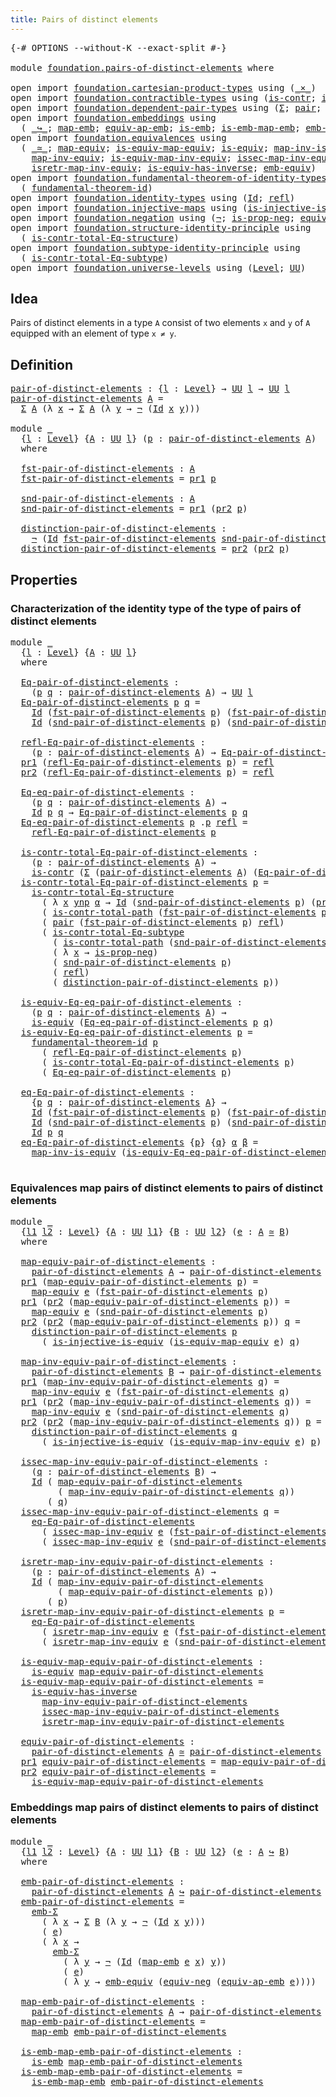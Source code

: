```yaml
---
title: Pairs of distinct elements
---
```


<pre class="Agda"><a id="52" class="Symbol">{-#</a> <a id="56" class="Keyword">OPTIONS</a> <a id="64" class="Pragma">--without-K</a> <a id="76" class="Pragma">--exact-split</a> <a id="90" class="Symbol">#-}</a>

<a id="95" class="Keyword">module</a> <a id="102" href="foundation.pairs-of-distinct-elements.html" class="Module">foundation.pairs-of-distinct-elements</a> <a id="140" class="Keyword">where</a>

<a id="147" class="Keyword">open</a> <a id="152" class="Keyword">import</a> <a id="159" href="foundation.cartesian-product-types.html" class="Module">foundation.cartesian-product-types</a> <a id="194" class="Keyword">using</a> <a id="200" class="Symbol">(</a><a id="201" href="foundation-core.cartesian-product-types.html#577" class="Function Operator">_×_</a><a id="204" class="Symbol">)</a>
<a id="206" class="Keyword">open</a> <a id="211" class="Keyword">import</a> <a id="218" href="foundation.contractible-types.html" class="Module">foundation.contractible-types</a> <a id="248" class="Keyword">using</a> <a id="254" class="Symbol">(</a><a id="255" href="foundation-core.contractible-types.html#992" class="Function">is-contr</a><a id="263" class="Symbol">;</a> <a id="265" href="foundation-core.contractible-types.html#2037" class="Function">is-contr-total-path</a><a id="284" class="Symbol">)</a>
<a id="286" class="Keyword">open</a> <a id="291" class="Keyword">import</a> <a id="298" href="foundation.dependent-pair-types.html" class="Module">foundation.dependent-pair-types</a> <a id="330" class="Keyword">using</a> <a id="336" class="Symbol">(</a><a id="337" href="foundation-core.dependent-pair-types.html#502" class="Record">Σ</a><a id="338" class="Symbol">;</a> <a id="340" href="foundation-core.dependent-pair-types.html#575" class="InductiveConstructor">pair</a><a id="344" class="Symbol">;</a> <a id="346" href="foundation-core.dependent-pair-types.html#592" class="Field">pr1</a><a id="349" class="Symbol">;</a> <a id="351" href="foundation-core.dependent-pair-types.html#604" class="Field">pr2</a><a id="354" class="Symbol">)</a>
<a id="356" class="Keyword">open</a> <a id="361" class="Keyword">import</a> <a id="368" href="foundation.embeddings.html" class="Module">foundation.embeddings</a> <a id="390" class="Keyword">using</a>
  <a id="398" class="Symbol">(</a> <a id="400" href="foundation-core.embeddings.html#1062" class="Function Operator">_↪_</a><a id="403" class="Symbol">;</a> <a id="405" href="foundation-core.embeddings.html#1205" class="Function">map-emb</a><a id="412" class="Symbol">;</a> <a id="414" href="foundation-core.embeddings.html#1332" class="Function">equiv-ap-emb</a><a id="426" class="Symbol">;</a> <a id="428" href="foundation-core.embeddings.html#980" class="Function">is-emb</a><a id="434" class="Symbol">;</a> <a id="436" href="foundation-core.embeddings.html#1252" class="Function">is-emb-map-emb</a><a id="450" class="Symbol">;</a> <a id="452" href="foundation.embeddings.html#5248" class="Function">emb-Σ</a><a id="457" class="Symbol">)</a>
<a id="459" class="Keyword">open</a> <a id="464" class="Keyword">import</a> <a id="471" href="foundation.equivalences.html" class="Module">foundation.equivalences</a> <a id="495" class="Keyword">using</a>
  <a id="503" class="Symbol">(</a> <a id="505" href="foundation-core.equivalences.html#1607" class="Function Operator">_≃_</a><a id="508" class="Symbol">;</a> <a id="510" href="foundation-core.equivalences.html#1807" class="Function">map-equiv</a><a id="519" class="Symbol">;</a> <a id="521" href="foundation-core.equivalences.html#1862" class="Function">is-equiv-map-equiv</a><a id="539" class="Symbol">;</a> <a id="541" href="foundation-core.equivalences.html#1542" class="Function">is-equiv</a><a id="549" class="Symbol">;</a> <a id="551" href="foundation-core.equivalences.html#4173" class="Function">map-inv-is-equiv</a><a id="567" class="Symbol">;</a>
    <a id="573" href="foundation-core.equivalences.html#5022" class="Function">map-inv-equiv</a><a id="586" class="Symbol">;</a> <a id="588" href="foundation-core.equivalences.html#5580" class="Function">is-equiv-map-inv-equiv</a><a id="610" class="Symbol">;</a> <a id="612" href="foundation-core.equivalences.html#5105" class="Function">issec-map-inv-equiv</a><a id="631" class="Symbol">;</a>
    <a id="637" href="foundation-core.equivalences.html#5237" class="Function">isretr-map-inv-equiv</a><a id="657" class="Symbol">;</a> <a id="659" href="foundation-core.equivalences.html#2999" class="Function">is-equiv-has-inverse</a><a id="679" class="Symbol">;</a> <a id="681" href="foundation.equivalences.html#3232" class="Function">emb-equiv</a><a id="690" class="Symbol">)</a>
<a id="692" class="Keyword">open</a> <a id="697" class="Keyword">import</a> <a id="704" href="foundation.fundamental-theorem-of-identity-types.html" class="Module">foundation.fundamental-theorem-of-identity-types</a> <a id="753" class="Keyword">using</a>
  <a id="761" class="Symbol">(</a> <a id="763" href="foundation-core.fundamental-theorem-of-identity-types.html#1888" class="Function">fundamental-theorem-id</a><a id="785" class="Symbol">)</a>
<a id="787" class="Keyword">open</a> <a id="792" class="Keyword">import</a> <a id="799" href="foundation.identity-types.html" class="Module">foundation.identity-types</a> <a id="825" class="Keyword">using</a> <a id="831" class="Symbol">(</a><a id="832" href="foundation-core.identity-types.html#641" class="Datatype">Id</a><a id="834" class="Symbol">;</a> <a id="836" href="foundation-core.identity-types.html#694" class="InductiveConstructor">refl</a><a id="840" class="Symbol">)</a>
<a id="842" class="Keyword">open</a> <a id="847" class="Keyword">import</a> <a id="854" href="foundation.injective-maps.html" class="Module">foundation.injective-maps</a> <a id="880" class="Keyword">using</a> <a id="886" class="Symbol">(</a><a id="887" href="foundation.injective-maps.html#2755" class="Function">is-injective-is-equiv</a><a id="908" class="Symbol">)</a>
<a id="910" class="Keyword">open</a> <a id="915" class="Keyword">import</a> <a id="922" href="foundation.negation.html" class="Module">foundation.negation</a> <a id="942" class="Keyword">using</a> <a id="948" class="Symbol">(</a><a id="949" href="foundation-core.negation.html#452" class="Function">¬</a><a id="950" class="Symbol">;</a> <a id="952" href="foundation.negation.html#942" class="Function">is-prop-neg</a><a id="963" class="Symbol">;</a> <a id="965" href="foundation.negation.html#1465" class="Function">equiv-neg</a><a id="974" class="Symbol">)</a>
<a id="976" class="Keyword">open</a> <a id="981" class="Keyword">import</a> <a id="988" href="foundation.structure-identity-principle.html" class="Module">foundation.structure-identity-principle</a> <a id="1028" class="Keyword">using</a>
  <a id="1036" class="Symbol">(</a> <a id="1038" href="foundation.structure-identity-principle.html#1341" class="Function">is-contr-total-Eq-structure</a><a id="1065" class="Symbol">)</a>
<a id="1067" class="Keyword">open</a> <a id="1072" class="Keyword">import</a> <a id="1079" href="foundation.subtype-identity-principle.html" class="Module">foundation.subtype-identity-principle</a> <a id="1117" class="Keyword">using</a>
  <a id="1125" class="Symbol">(</a> <a id="1127" href="foundation-core.subtype-identity-principle.html#1572" class="Function">is-contr-total-Eq-subtype</a><a id="1152" class="Symbol">)</a>
<a id="1154" class="Keyword">open</a> <a id="1159" class="Keyword">import</a> <a id="1166" href="foundation.universe-levels.html" class="Module">foundation.universe-levels</a> <a id="1193" class="Keyword">using</a> <a id="1199" class="Symbol">(</a><a id="1200" href="Agda.Primitive.html#597" class="Postulate">Level</a><a id="1205" class="Symbol">;</a> <a id="1207" href="foundation-core.universe-levels.html#222" class="Primitive">UU</a><a id="1209" class="Symbol">)</a>
</pre>
## Idea

Pairs of distinct elements in a type `A` consist of two elements `x` and `y` of `A` equipped with an element of type `x ≠ y`.

## Definition

<pre class="Agda"><a id="pair-of-distinct-elements"></a><a id="1375" href="foundation.pairs-of-distinct-elements.html#1375" class="Function">pair-of-distinct-elements</a> <a id="1401" class="Symbol">:</a> <a id="1403" class="Symbol">{</a><a id="1404" href="foundation.pairs-of-distinct-elements.html#1404" class="Bound">l</a> <a id="1406" class="Symbol">:</a> <a id="1408" href="Agda.Primitive.html#597" class="Postulate">Level</a><a id="1413" class="Symbol">}</a> <a id="1415" class="Symbol">→</a> <a id="1417" href="foundation-core.universe-levels.html#222" class="Primitive">UU</a> <a id="1420" href="foundation.pairs-of-distinct-elements.html#1404" class="Bound">l</a> <a id="1422" class="Symbol">→</a> <a id="1424" href="foundation-core.universe-levels.html#222" class="Primitive">UU</a> <a id="1427" href="foundation.pairs-of-distinct-elements.html#1404" class="Bound">l</a>
<a id="1429" href="foundation.pairs-of-distinct-elements.html#1375" class="Function">pair-of-distinct-elements</a> <a id="1455" href="foundation.pairs-of-distinct-elements.html#1455" class="Bound">A</a> <a id="1457" class="Symbol">=</a>
  <a id="1461" href="foundation-core.dependent-pair-types.html#502" class="Record">Σ</a> <a id="1463" href="foundation.pairs-of-distinct-elements.html#1455" class="Bound">A</a> <a id="1465" class="Symbol">(λ</a> <a id="1468" href="foundation.pairs-of-distinct-elements.html#1468" class="Bound">x</a> <a id="1470" class="Symbol">→</a> <a id="1472" href="foundation-core.dependent-pair-types.html#502" class="Record">Σ</a> <a id="1474" href="foundation.pairs-of-distinct-elements.html#1455" class="Bound">A</a> <a id="1476" class="Symbol">(λ</a> <a id="1479" href="foundation.pairs-of-distinct-elements.html#1479" class="Bound">y</a> <a id="1481" class="Symbol">→</a> <a id="1483" href="foundation-core.negation.html#452" class="Function">¬</a> <a id="1485" class="Symbol">(</a><a id="1486" href="foundation-core.identity-types.html#641" class="Datatype">Id</a> <a id="1489" href="foundation.pairs-of-distinct-elements.html#1468" class="Bound">x</a> <a id="1491" href="foundation.pairs-of-distinct-elements.html#1479" class="Bound">y</a><a id="1492" class="Symbol">)))</a>

<a id="1497" class="Keyword">module</a> <a id="1504" href="foundation.pairs-of-distinct-elements.html#1504" class="Module">_</a>
  <a id="1508" class="Symbol">{</a><a id="1509" href="foundation.pairs-of-distinct-elements.html#1509" class="Bound">l</a> <a id="1511" class="Symbol">:</a> <a id="1513" href="Agda.Primitive.html#597" class="Postulate">Level</a><a id="1518" class="Symbol">}</a> <a id="1520" class="Symbol">{</a><a id="1521" href="foundation.pairs-of-distinct-elements.html#1521" class="Bound">A</a> <a id="1523" class="Symbol">:</a> <a id="1525" href="foundation-core.universe-levels.html#222" class="Primitive">UU</a> <a id="1528" href="foundation.pairs-of-distinct-elements.html#1509" class="Bound">l</a><a id="1529" class="Symbol">}</a> <a id="1531" class="Symbol">(</a><a id="1532" href="foundation.pairs-of-distinct-elements.html#1532" class="Bound">p</a> <a id="1534" class="Symbol">:</a> <a id="1536" href="foundation.pairs-of-distinct-elements.html#1375" class="Function">pair-of-distinct-elements</a> <a id="1562" href="foundation.pairs-of-distinct-elements.html#1521" class="Bound">A</a><a id="1563" class="Symbol">)</a>
  <a id="1567" class="Keyword">where</a>
  
  <a id="1578" href="foundation.pairs-of-distinct-elements.html#1578" class="Function">fst-pair-of-distinct-elements</a> <a id="1608" class="Symbol">:</a> <a id="1610" href="foundation.pairs-of-distinct-elements.html#1521" class="Bound">A</a>
  <a id="1614" href="foundation.pairs-of-distinct-elements.html#1578" class="Function">fst-pair-of-distinct-elements</a> <a id="1644" class="Symbol">=</a> <a id="1646" href="foundation-core.dependent-pair-types.html#592" class="Field">pr1</a> <a id="1650" href="foundation.pairs-of-distinct-elements.html#1532" class="Bound">p</a>

  <a id="1655" href="foundation.pairs-of-distinct-elements.html#1655" class="Function">snd-pair-of-distinct-elements</a> <a id="1685" class="Symbol">:</a> <a id="1687" href="foundation.pairs-of-distinct-elements.html#1521" class="Bound">A</a>
  <a id="1691" href="foundation.pairs-of-distinct-elements.html#1655" class="Function">snd-pair-of-distinct-elements</a> <a id="1721" class="Symbol">=</a> <a id="1723" href="foundation-core.dependent-pair-types.html#592" class="Field">pr1</a> <a id="1727" class="Symbol">(</a><a id="1728" href="foundation-core.dependent-pair-types.html#604" class="Field">pr2</a> <a id="1732" href="foundation.pairs-of-distinct-elements.html#1532" class="Bound">p</a><a id="1733" class="Symbol">)</a>

  <a id="1738" href="foundation.pairs-of-distinct-elements.html#1738" class="Function">distinction-pair-of-distinct-elements</a> <a id="1776" class="Symbol">:</a>
    <a id="1782" href="foundation-core.negation.html#452" class="Function">¬</a> <a id="1784" class="Symbol">(</a><a id="1785" href="foundation-core.identity-types.html#641" class="Datatype">Id</a> <a id="1788" href="foundation.pairs-of-distinct-elements.html#1578" class="Function">fst-pair-of-distinct-elements</a> <a id="1818" href="foundation.pairs-of-distinct-elements.html#1655" class="Function">snd-pair-of-distinct-elements</a><a id="1847" class="Symbol">)</a>
  <a id="1851" href="foundation.pairs-of-distinct-elements.html#1738" class="Function">distinction-pair-of-distinct-elements</a> <a id="1889" class="Symbol">=</a> <a id="1891" href="foundation-core.dependent-pair-types.html#604" class="Field">pr2</a> <a id="1895" class="Symbol">(</a><a id="1896" href="foundation-core.dependent-pair-types.html#604" class="Field">pr2</a> <a id="1900" href="foundation.pairs-of-distinct-elements.html#1532" class="Bound">p</a><a id="1901" class="Symbol">)</a>
</pre>
## Properties

### Characterization of the identity type of the type of pairs of distinct elements

<pre class="Agda"><a id="2016" class="Keyword">module</a> <a id="2023" href="foundation.pairs-of-distinct-elements.html#2023" class="Module">_</a>
  <a id="2027" class="Symbol">{</a><a id="2028" href="foundation.pairs-of-distinct-elements.html#2028" class="Bound">l</a> <a id="2030" class="Symbol">:</a> <a id="2032" href="Agda.Primitive.html#597" class="Postulate">Level</a><a id="2037" class="Symbol">}</a> <a id="2039" class="Symbol">{</a><a id="2040" href="foundation.pairs-of-distinct-elements.html#2040" class="Bound">A</a> <a id="2042" class="Symbol">:</a> <a id="2044" href="foundation-core.universe-levels.html#222" class="Primitive">UU</a> <a id="2047" href="foundation.pairs-of-distinct-elements.html#2028" class="Bound">l</a><a id="2048" class="Symbol">}</a>
  <a id="2052" class="Keyword">where</a>
  
  <a id="2063" href="foundation.pairs-of-distinct-elements.html#2063" class="Function">Eq-pair-of-distinct-elements</a> <a id="2092" class="Symbol">:</a>
    <a id="2098" class="Symbol">(</a><a id="2099" href="foundation.pairs-of-distinct-elements.html#2099" class="Bound">p</a> <a id="2101" href="foundation.pairs-of-distinct-elements.html#2101" class="Bound">q</a> <a id="2103" class="Symbol">:</a> <a id="2105" href="foundation.pairs-of-distinct-elements.html#1375" class="Function">pair-of-distinct-elements</a> <a id="2131" href="foundation.pairs-of-distinct-elements.html#2040" class="Bound">A</a><a id="2132" class="Symbol">)</a> <a id="2134" class="Symbol">→</a> <a id="2136" href="foundation-core.universe-levels.html#222" class="Primitive">UU</a> <a id="2139" href="foundation.pairs-of-distinct-elements.html#2028" class="Bound">l</a>
  <a id="2143" href="foundation.pairs-of-distinct-elements.html#2063" class="Function">Eq-pair-of-distinct-elements</a> <a id="2172" href="foundation.pairs-of-distinct-elements.html#2172" class="Bound">p</a> <a id="2174" href="foundation.pairs-of-distinct-elements.html#2174" class="Bound">q</a> <a id="2176" class="Symbol">=</a>
    <a id="2182" href="foundation-core.identity-types.html#641" class="Datatype">Id</a> <a id="2185" class="Symbol">(</a><a id="2186" href="foundation.pairs-of-distinct-elements.html#1578" class="Function">fst-pair-of-distinct-elements</a> <a id="2216" href="foundation.pairs-of-distinct-elements.html#2172" class="Bound">p</a><a id="2217" class="Symbol">)</a> <a id="2219" class="Symbol">(</a><a id="2220" href="foundation.pairs-of-distinct-elements.html#1578" class="Function">fst-pair-of-distinct-elements</a> <a id="2250" href="foundation.pairs-of-distinct-elements.html#2174" class="Bound">q</a><a id="2251" class="Symbol">)</a> <a id="2253" href="foundation-core.cartesian-product-types.html#577" class="Function Operator">×</a>
    <a id="2259" href="foundation-core.identity-types.html#641" class="Datatype">Id</a> <a id="2262" class="Symbol">(</a><a id="2263" href="foundation.pairs-of-distinct-elements.html#1655" class="Function">snd-pair-of-distinct-elements</a> <a id="2293" href="foundation.pairs-of-distinct-elements.html#2172" class="Bound">p</a><a id="2294" class="Symbol">)</a> <a id="2296" class="Symbol">(</a><a id="2297" href="foundation.pairs-of-distinct-elements.html#1655" class="Function">snd-pair-of-distinct-elements</a> <a id="2327" href="foundation.pairs-of-distinct-elements.html#2174" class="Bound">q</a><a id="2328" class="Symbol">)</a>

  <a id="2333" href="foundation.pairs-of-distinct-elements.html#2333" class="Function">refl-Eq-pair-of-distinct-elements</a> <a id="2367" class="Symbol">:</a>
    <a id="2373" class="Symbol">(</a><a id="2374" href="foundation.pairs-of-distinct-elements.html#2374" class="Bound">p</a> <a id="2376" class="Symbol">:</a> <a id="2378" href="foundation.pairs-of-distinct-elements.html#1375" class="Function">pair-of-distinct-elements</a> <a id="2404" href="foundation.pairs-of-distinct-elements.html#2040" class="Bound">A</a><a id="2405" class="Symbol">)</a> <a id="2407" class="Symbol">→</a> <a id="2409" href="foundation.pairs-of-distinct-elements.html#2063" class="Function">Eq-pair-of-distinct-elements</a> <a id="2438" href="foundation.pairs-of-distinct-elements.html#2374" class="Bound">p</a> <a id="2440" href="foundation.pairs-of-distinct-elements.html#2374" class="Bound">p</a>
  <a id="2444" href="foundation-core.dependent-pair-types.html#592" class="Field">pr1</a> <a id="2448" class="Symbol">(</a><a id="2449" href="foundation.pairs-of-distinct-elements.html#2333" class="Function">refl-Eq-pair-of-distinct-elements</a> <a id="2483" href="foundation.pairs-of-distinct-elements.html#2483" class="Bound">p</a><a id="2484" class="Symbol">)</a> <a id="2486" class="Symbol">=</a> <a id="2488" href="foundation-core.identity-types.html#694" class="InductiveConstructor">refl</a>
  <a id="2495" href="foundation-core.dependent-pair-types.html#604" class="Field">pr2</a> <a id="2499" class="Symbol">(</a><a id="2500" href="foundation.pairs-of-distinct-elements.html#2333" class="Function">refl-Eq-pair-of-distinct-elements</a> <a id="2534" href="foundation.pairs-of-distinct-elements.html#2534" class="Bound">p</a><a id="2535" class="Symbol">)</a> <a id="2537" class="Symbol">=</a> <a id="2539" href="foundation-core.identity-types.html#694" class="InductiveConstructor">refl</a>

  <a id="2547" href="foundation.pairs-of-distinct-elements.html#2547" class="Function">Eq-eq-pair-of-distinct-elements</a> <a id="2579" class="Symbol">:</a>
    <a id="2585" class="Symbol">(</a><a id="2586" href="foundation.pairs-of-distinct-elements.html#2586" class="Bound">p</a> <a id="2588" href="foundation.pairs-of-distinct-elements.html#2588" class="Bound">q</a> <a id="2590" class="Symbol">:</a> <a id="2592" href="foundation.pairs-of-distinct-elements.html#1375" class="Function">pair-of-distinct-elements</a> <a id="2618" href="foundation.pairs-of-distinct-elements.html#2040" class="Bound">A</a><a id="2619" class="Symbol">)</a> <a id="2621" class="Symbol">→</a>
    <a id="2627" href="foundation-core.identity-types.html#641" class="Datatype">Id</a> <a id="2630" href="foundation.pairs-of-distinct-elements.html#2586" class="Bound">p</a> <a id="2632" href="foundation.pairs-of-distinct-elements.html#2588" class="Bound">q</a> <a id="2634" class="Symbol">→</a> <a id="2636" href="foundation.pairs-of-distinct-elements.html#2063" class="Function">Eq-pair-of-distinct-elements</a> <a id="2665" href="foundation.pairs-of-distinct-elements.html#2586" class="Bound">p</a> <a id="2667" href="foundation.pairs-of-distinct-elements.html#2588" class="Bound">q</a>
  <a id="2671" href="foundation.pairs-of-distinct-elements.html#2547" class="Function">Eq-eq-pair-of-distinct-elements</a> <a id="2703" href="foundation.pairs-of-distinct-elements.html#2703" class="Bound">p</a> <a id="2705" class="DottedPattern Symbol">.</a><a id="2706" href="foundation.pairs-of-distinct-elements.html#2703" class="DottedPattern Bound">p</a> <a id="2708" href="foundation-core.identity-types.html#694" class="InductiveConstructor">refl</a> <a id="2713" class="Symbol">=</a>
    <a id="2719" href="foundation.pairs-of-distinct-elements.html#2333" class="Function">refl-Eq-pair-of-distinct-elements</a> <a id="2753" href="foundation.pairs-of-distinct-elements.html#2703" class="Bound">p</a>

  <a id="2758" href="foundation.pairs-of-distinct-elements.html#2758" class="Function">is-contr-total-Eq-pair-of-distinct-elements</a> <a id="2802" class="Symbol">:</a>
    <a id="2808" class="Symbol">(</a><a id="2809" href="foundation.pairs-of-distinct-elements.html#2809" class="Bound">p</a> <a id="2811" class="Symbol">:</a> <a id="2813" href="foundation.pairs-of-distinct-elements.html#1375" class="Function">pair-of-distinct-elements</a> <a id="2839" href="foundation.pairs-of-distinct-elements.html#2040" class="Bound">A</a><a id="2840" class="Symbol">)</a> <a id="2842" class="Symbol">→</a>
    <a id="2848" href="foundation-core.contractible-types.html#992" class="Function">is-contr</a> <a id="2857" class="Symbol">(</a><a id="2858" href="foundation-core.dependent-pair-types.html#502" class="Record">Σ</a> <a id="2860" class="Symbol">(</a><a id="2861" href="foundation.pairs-of-distinct-elements.html#1375" class="Function">pair-of-distinct-elements</a> <a id="2887" href="foundation.pairs-of-distinct-elements.html#2040" class="Bound">A</a><a id="2888" class="Symbol">)</a> <a id="2890" class="Symbol">(</a><a id="2891" href="foundation.pairs-of-distinct-elements.html#2063" class="Function">Eq-pair-of-distinct-elements</a> <a id="2920" href="foundation.pairs-of-distinct-elements.html#2809" class="Bound">p</a><a id="2921" class="Symbol">))</a>
  <a id="2926" href="foundation.pairs-of-distinct-elements.html#2758" class="Function">is-contr-total-Eq-pair-of-distinct-elements</a> <a id="2970" href="foundation.pairs-of-distinct-elements.html#2970" class="Bound">p</a> <a id="2972" class="Symbol">=</a>
    <a id="2978" href="foundation.structure-identity-principle.html#1341" class="Function">is-contr-total-Eq-structure</a>
      <a id="3012" class="Symbol">(</a> <a id="3014" class="Symbol">λ</a> <a id="3016" href="foundation.pairs-of-distinct-elements.html#3016" class="Bound">x</a> <a id="3018" href="foundation.pairs-of-distinct-elements.html#3018" class="Bound">ynp</a> <a id="3022" href="foundation.pairs-of-distinct-elements.html#3022" class="Bound">α</a> <a id="3024" class="Symbol">→</a> <a id="3026" href="foundation-core.identity-types.html#641" class="Datatype">Id</a> <a id="3029" class="Symbol">(</a><a id="3030" href="foundation.pairs-of-distinct-elements.html#1655" class="Function">snd-pair-of-distinct-elements</a> <a id="3060" href="foundation.pairs-of-distinct-elements.html#2970" class="Bound">p</a><a id="3061" class="Symbol">)</a> <a id="3063" class="Symbol">(</a><a id="3064" href="foundation-core.dependent-pair-types.html#592" class="Field">pr1</a> <a id="3068" href="foundation.pairs-of-distinct-elements.html#3018" class="Bound">ynp</a><a id="3071" class="Symbol">))</a>
      <a id="3080" class="Symbol">(</a> <a id="3082" href="foundation-core.contractible-types.html#2037" class="Function">is-contr-total-path</a> <a id="3102" class="Symbol">(</a><a id="3103" href="foundation.pairs-of-distinct-elements.html#1578" class="Function">fst-pair-of-distinct-elements</a> <a id="3133" href="foundation.pairs-of-distinct-elements.html#2970" class="Bound">p</a><a id="3134" class="Symbol">))</a>
      <a id="3143" class="Symbol">(</a> <a id="3145" href="foundation-core.dependent-pair-types.html#575" class="InductiveConstructor">pair</a> <a id="3150" class="Symbol">(</a><a id="3151" href="foundation.pairs-of-distinct-elements.html#1578" class="Function">fst-pair-of-distinct-elements</a> <a id="3181" href="foundation.pairs-of-distinct-elements.html#2970" class="Bound">p</a><a id="3182" class="Symbol">)</a> <a id="3184" href="foundation-core.identity-types.html#694" class="InductiveConstructor">refl</a><a id="3188" class="Symbol">)</a>
      <a id="3196" class="Symbol">(</a> <a id="3198" href="foundation-core.subtype-identity-principle.html#1572" class="Function">is-contr-total-Eq-subtype</a>
        <a id="3232" class="Symbol">(</a> <a id="3234" href="foundation-core.contractible-types.html#2037" class="Function">is-contr-total-path</a> <a id="3254" class="Symbol">(</a><a id="3255" href="foundation.pairs-of-distinct-elements.html#1655" class="Function">snd-pair-of-distinct-elements</a> <a id="3285" href="foundation.pairs-of-distinct-elements.html#2970" class="Bound">p</a><a id="3286" class="Symbol">))</a>
        <a id="3297" class="Symbol">(</a> <a id="3299" class="Symbol">λ</a> <a id="3301" href="foundation.pairs-of-distinct-elements.html#3301" class="Bound">x</a> <a id="3303" class="Symbol">→</a> <a id="3305" href="foundation.negation.html#942" class="Function">is-prop-neg</a><a id="3316" class="Symbol">)</a>
        <a id="3326" class="Symbol">(</a> <a id="3328" href="foundation.pairs-of-distinct-elements.html#1655" class="Function">snd-pair-of-distinct-elements</a> <a id="3358" href="foundation.pairs-of-distinct-elements.html#2970" class="Bound">p</a><a id="3359" class="Symbol">)</a>
        <a id="3369" class="Symbol">(</a> <a id="3371" href="foundation-core.identity-types.html#694" class="InductiveConstructor">refl</a><a id="3375" class="Symbol">)</a>
        <a id="3385" class="Symbol">(</a> <a id="3387" href="foundation.pairs-of-distinct-elements.html#1738" class="Function">distinction-pair-of-distinct-elements</a> <a id="3425" href="foundation.pairs-of-distinct-elements.html#2970" class="Bound">p</a><a id="3426" class="Symbol">))</a>

  <a id="3432" href="foundation.pairs-of-distinct-elements.html#3432" class="Function">is-equiv-Eq-eq-pair-of-distinct-elements</a> <a id="3473" class="Symbol">:</a>
    <a id="3479" class="Symbol">(</a><a id="3480" href="foundation.pairs-of-distinct-elements.html#3480" class="Bound">p</a> <a id="3482" href="foundation.pairs-of-distinct-elements.html#3482" class="Bound">q</a> <a id="3484" class="Symbol">:</a> <a id="3486" href="foundation.pairs-of-distinct-elements.html#1375" class="Function">pair-of-distinct-elements</a> <a id="3512" href="foundation.pairs-of-distinct-elements.html#2040" class="Bound">A</a><a id="3513" class="Symbol">)</a> <a id="3515" class="Symbol">→</a>
    <a id="3521" href="foundation-core.equivalences.html#1542" class="Function">is-equiv</a> <a id="3530" class="Symbol">(</a><a id="3531" href="foundation.pairs-of-distinct-elements.html#2547" class="Function">Eq-eq-pair-of-distinct-elements</a> <a id="3563" href="foundation.pairs-of-distinct-elements.html#3480" class="Bound">p</a> <a id="3565" href="foundation.pairs-of-distinct-elements.html#3482" class="Bound">q</a><a id="3566" class="Symbol">)</a>
  <a id="3570" href="foundation.pairs-of-distinct-elements.html#3432" class="Function">is-equiv-Eq-eq-pair-of-distinct-elements</a> <a id="3611" href="foundation.pairs-of-distinct-elements.html#3611" class="Bound">p</a> <a id="3613" class="Symbol">=</a>
    <a id="3619" href="foundation-core.fundamental-theorem-of-identity-types.html#1888" class="Function">fundamental-theorem-id</a> <a id="3642" href="foundation.pairs-of-distinct-elements.html#3611" class="Bound">p</a>
      <a id="3650" class="Symbol">(</a> <a id="3652" href="foundation.pairs-of-distinct-elements.html#2333" class="Function">refl-Eq-pair-of-distinct-elements</a> <a id="3686" href="foundation.pairs-of-distinct-elements.html#3611" class="Bound">p</a><a id="3687" class="Symbol">)</a>
      <a id="3695" class="Symbol">(</a> <a id="3697" href="foundation.pairs-of-distinct-elements.html#2758" class="Function">is-contr-total-Eq-pair-of-distinct-elements</a> <a id="3741" href="foundation.pairs-of-distinct-elements.html#3611" class="Bound">p</a><a id="3742" class="Symbol">)</a>
      <a id="3750" class="Symbol">(</a> <a id="3752" href="foundation.pairs-of-distinct-elements.html#2547" class="Function">Eq-eq-pair-of-distinct-elements</a> <a id="3784" href="foundation.pairs-of-distinct-elements.html#3611" class="Bound">p</a><a id="3785" class="Symbol">)</a>

  <a id="3790" href="foundation.pairs-of-distinct-elements.html#3790" class="Function">eq-Eq-pair-of-distinct-elements</a> <a id="3822" class="Symbol">:</a>
    <a id="3828" class="Symbol">{</a><a id="3829" href="foundation.pairs-of-distinct-elements.html#3829" class="Bound">p</a> <a id="3831" href="foundation.pairs-of-distinct-elements.html#3831" class="Bound">q</a> <a id="3833" class="Symbol">:</a> <a id="3835" href="foundation.pairs-of-distinct-elements.html#1375" class="Function">pair-of-distinct-elements</a> <a id="3861" href="foundation.pairs-of-distinct-elements.html#2040" class="Bound">A</a><a id="3862" class="Symbol">}</a> <a id="3864" class="Symbol">→</a>
    <a id="3870" href="foundation-core.identity-types.html#641" class="Datatype">Id</a> <a id="3873" class="Symbol">(</a><a id="3874" href="foundation.pairs-of-distinct-elements.html#1578" class="Function">fst-pair-of-distinct-elements</a> <a id="3904" href="foundation.pairs-of-distinct-elements.html#3829" class="Bound">p</a><a id="3905" class="Symbol">)</a> <a id="3907" class="Symbol">(</a><a id="3908" href="foundation.pairs-of-distinct-elements.html#1578" class="Function">fst-pair-of-distinct-elements</a> <a id="3938" href="foundation.pairs-of-distinct-elements.html#3831" class="Bound">q</a><a id="3939" class="Symbol">)</a> <a id="3941" class="Symbol">→</a>
    <a id="3947" href="foundation-core.identity-types.html#641" class="Datatype">Id</a> <a id="3950" class="Symbol">(</a><a id="3951" href="foundation.pairs-of-distinct-elements.html#1655" class="Function">snd-pair-of-distinct-elements</a> <a id="3981" href="foundation.pairs-of-distinct-elements.html#3829" class="Bound">p</a><a id="3982" class="Symbol">)</a> <a id="3984" class="Symbol">(</a><a id="3985" href="foundation.pairs-of-distinct-elements.html#1655" class="Function">snd-pair-of-distinct-elements</a> <a id="4015" href="foundation.pairs-of-distinct-elements.html#3831" class="Bound">q</a><a id="4016" class="Symbol">)</a> <a id="4018" class="Symbol">→</a>
    <a id="4024" href="foundation-core.identity-types.html#641" class="Datatype">Id</a> <a id="4027" href="foundation.pairs-of-distinct-elements.html#3829" class="Bound">p</a> <a id="4029" href="foundation.pairs-of-distinct-elements.html#3831" class="Bound">q</a>
  <a id="4033" href="foundation.pairs-of-distinct-elements.html#3790" class="Function">eq-Eq-pair-of-distinct-elements</a> <a id="4065" class="Symbol">{</a><a id="4066" href="foundation.pairs-of-distinct-elements.html#4066" class="Bound">p</a><a id="4067" class="Symbol">}</a> <a id="4069" class="Symbol">{</a><a id="4070" href="foundation.pairs-of-distinct-elements.html#4070" class="Bound">q</a><a id="4071" class="Symbol">}</a> <a id="4073" href="foundation.pairs-of-distinct-elements.html#4073" class="Bound">α</a> <a id="4075" href="foundation.pairs-of-distinct-elements.html#4075" class="Bound">β</a> <a id="4077" class="Symbol">=</a>
    <a id="4083" href="foundation-core.equivalences.html#4173" class="Function">map-inv-is-equiv</a> <a id="4100" class="Symbol">(</a><a id="4101" href="foundation.pairs-of-distinct-elements.html#3432" class="Function">is-equiv-Eq-eq-pair-of-distinct-elements</a> <a id="4142" href="foundation.pairs-of-distinct-elements.html#4066" class="Bound">p</a> <a id="4144" href="foundation.pairs-of-distinct-elements.html#4070" class="Bound">q</a><a id="4145" class="Symbol">)</a> <a id="4147" class="Symbol">(</a><a id="4148" href="foundation-core.dependent-pair-types.html#575" class="InductiveConstructor">pair</a> <a id="4153" href="foundation.pairs-of-distinct-elements.html#4073" class="Bound">α</a> <a id="4155" href="foundation.pairs-of-distinct-elements.html#4075" class="Bound">β</a><a id="4156" class="Symbol">)</a>
  
</pre>
### Equivalences map pairs of distinct elements to pairs of distinct elements

<pre class="Agda"><a id="4253" class="Keyword">module</a> <a id="4260" href="foundation.pairs-of-distinct-elements.html#4260" class="Module">_</a>
  <a id="4264" class="Symbol">{</a><a id="4265" href="foundation.pairs-of-distinct-elements.html#4265" class="Bound">l1</a> <a id="4268" href="foundation.pairs-of-distinct-elements.html#4268" class="Bound">l2</a> <a id="4271" class="Symbol">:</a> <a id="4273" href="Agda.Primitive.html#597" class="Postulate">Level</a><a id="4278" class="Symbol">}</a> <a id="4280" class="Symbol">{</a><a id="4281" href="foundation.pairs-of-distinct-elements.html#4281" class="Bound">A</a> <a id="4283" class="Symbol">:</a> <a id="4285" href="foundation-core.universe-levels.html#222" class="Primitive">UU</a> <a id="4288" href="foundation.pairs-of-distinct-elements.html#4265" class="Bound">l1</a><a id="4290" class="Symbol">}</a> <a id="4292" class="Symbol">{</a><a id="4293" href="foundation.pairs-of-distinct-elements.html#4293" class="Bound">B</a> <a id="4295" class="Symbol">:</a> <a id="4297" href="foundation-core.universe-levels.html#222" class="Primitive">UU</a> <a id="4300" href="foundation.pairs-of-distinct-elements.html#4268" class="Bound">l2</a><a id="4302" class="Symbol">}</a> <a id="4304" class="Symbol">(</a><a id="4305" href="foundation.pairs-of-distinct-elements.html#4305" class="Bound">e</a> <a id="4307" class="Symbol">:</a> <a id="4309" href="foundation.pairs-of-distinct-elements.html#4281" class="Bound">A</a> <a id="4311" href="foundation-core.equivalences.html#1607" class="Function Operator">≃</a> <a id="4313" href="foundation.pairs-of-distinct-elements.html#4293" class="Bound">B</a><a id="4314" class="Symbol">)</a>
  <a id="4318" class="Keyword">where</a>

  <a id="4327" href="foundation.pairs-of-distinct-elements.html#4327" class="Function">map-equiv-pair-of-distinct-elements</a> <a id="4363" class="Symbol">:</a>
    <a id="4369" href="foundation.pairs-of-distinct-elements.html#1375" class="Function">pair-of-distinct-elements</a> <a id="4395" href="foundation.pairs-of-distinct-elements.html#4281" class="Bound">A</a> <a id="4397" class="Symbol">→</a> <a id="4399" href="foundation.pairs-of-distinct-elements.html#1375" class="Function">pair-of-distinct-elements</a> <a id="4425" href="foundation.pairs-of-distinct-elements.html#4293" class="Bound">B</a>
  <a id="4429" href="foundation-core.dependent-pair-types.html#592" class="Field">pr1</a> <a id="4433" class="Symbol">(</a><a id="4434" href="foundation.pairs-of-distinct-elements.html#4327" class="Function">map-equiv-pair-of-distinct-elements</a> <a id="4470" href="foundation.pairs-of-distinct-elements.html#4470" class="Bound">p</a><a id="4471" class="Symbol">)</a> <a id="4473" class="Symbol">=</a>
    <a id="4479" href="foundation-core.equivalences.html#1807" class="Function">map-equiv</a> <a id="4489" href="foundation.pairs-of-distinct-elements.html#4305" class="Bound">e</a> <a id="4491" class="Symbol">(</a><a id="4492" href="foundation.pairs-of-distinct-elements.html#1578" class="Function">fst-pair-of-distinct-elements</a> <a id="4522" href="foundation.pairs-of-distinct-elements.html#4470" class="Bound">p</a><a id="4523" class="Symbol">)</a>
  <a id="4527" href="foundation-core.dependent-pair-types.html#592" class="Field">pr1</a> <a id="4531" class="Symbol">(</a><a id="4532" href="foundation-core.dependent-pair-types.html#604" class="Field">pr2</a> <a id="4536" class="Symbol">(</a><a id="4537" href="foundation.pairs-of-distinct-elements.html#4327" class="Function">map-equiv-pair-of-distinct-elements</a> <a id="4573" href="foundation.pairs-of-distinct-elements.html#4573" class="Bound">p</a><a id="4574" class="Symbol">))</a> <a id="4577" class="Symbol">=</a>
    <a id="4583" href="foundation-core.equivalences.html#1807" class="Function">map-equiv</a> <a id="4593" href="foundation.pairs-of-distinct-elements.html#4305" class="Bound">e</a> <a id="4595" class="Symbol">(</a><a id="4596" href="foundation.pairs-of-distinct-elements.html#1655" class="Function">snd-pair-of-distinct-elements</a> <a id="4626" href="foundation.pairs-of-distinct-elements.html#4573" class="Bound">p</a><a id="4627" class="Symbol">)</a>
  <a id="4631" href="foundation-core.dependent-pair-types.html#604" class="Field">pr2</a> <a id="4635" class="Symbol">(</a><a id="4636" href="foundation-core.dependent-pair-types.html#604" class="Field">pr2</a> <a id="4640" class="Symbol">(</a><a id="4641" href="foundation.pairs-of-distinct-elements.html#4327" class="Function">map-equiv-pair-of-distinct-elements</a> <a id="4677" href="foundation.pairs-of-distinct-elements.html#4677" class="Bound">p</a><a id="4678" class="Symbol">))</a> <a id="4681" href="foundation.pairs-of-distinct-elements.html#4681" class="Bound">q</a> <a id="4683" class="Symbol">=</a>
    <a id="4689" href="foundation.pairs-of-distinct-elements.html#1738" class="Function">distinction-pair-of-distinct-elements</a> <a id="4727" href="foundation.pairs-of-distinct-elements.html#4677" class="Bound">p</a>
      <a id="4735" class="Symbol">(</a> <a id="4737" href="foundation.injective-maps.html#2755" class="Function">is-injective-is-equiv</a> <a id="4759" class="Symbol">(</a><a id="4760" href="foundation-core.equivalences.html#1862" class="Function">is-equiv-map-equiv</a> <a id="4779" href="foundation.pairs-of-distinct-elements.html#4305" class="Bound">e</a><a id="4780" class="Symbol">)</a> <a id="4782" href="foundation.pairs-of-distinct-elements.html#4681" class="Bound">q</a><a id="4783" class="Symbol">)</a>

  <a id="4788" href="foundation.pairs-of-distinct-elements.html#4788" class="Function">map-inv-equiv-pair-of-distinct-elements</a> <a id="4828" class="Symbol">:</a>
    <a id="4834" href="foundation.pairs-of-distinct-elements.html#1375" class="Function">pair-of-distinct-elements</a> <a id="4860" href="foundation.pairs-of-distinct-elements.html#4293" class="Bound">B</a> <a id="4862" class="Symbol">→</a> <a id="4864" href="foundation.pairs-of-distinct-elements.html#1375" class="Function">pair-of-distinct-elements</a> <a id="4890" href="foundation.pairs-of-distinct-elements.html#4281" class="Bound">A</a>
  <a id="4894" href="foundation-core.dependent-pair-types.html#592" class="Field">pr1</a> <a id="4898" class="Symbol">(</a><a id="4899" href="foundation.pairs-of-distinct-elements.html#4788" class="Function">map-inv-equiv-pair-of-distinct-elements</a> <a id="4939" href="foundation.pairs-of-distinct-elements.html#4939" class="Bound">q</a><a id="4940" class="Symbol">)</a> <a id="4942" class="Symbol">=</a>
    <a id="4948" href="foundation-core.equivalences.html#5022" class="Function">map-inv-equiv</a> <a id="4962" href="foundation.pairs-of-distinct-elements.html#4305" class="Bound">e</a> <a id="4964" class="Symbol">(</a><a id="4965" href="foundation.pairs-of-distinct-elements.html#1578" class="Function">fst-pair-of-distinct-elements</a> <a id="4995" href="foundation.pairs-of-distinct-elements.html#4939" class="Bound">q</a><a id="4996" class="Symbol">)</a>
  <a id="5000" href="foundation-core.dependent-pair-types.html#592" class="Field">pr1</a> <a id="5004" class="Symbol">(</a><a id="5005" href="foundation-core.dependent-pair-types.html#604" class="Field">pr2</a> <a id="5009" class="Symbol">(</a><a id="5010" href="foundation.pairs-of-distinct-elements.html#4788" class="Function">map-inv-equiv-pair-of-distinct-elements</a> <a id="5050" href="foundation.pairs-of-distinct-elements.html#5050" class="Bound">q</a><a id="5051" class="Symbol">))</a> <a id="5054" class="Symbol">=</a>
    <a id="5060" href="foundation-core.equivalences.html#5022" class="Function">map-inv-equiv</a> <a id="5074" href="foundation.pairs-of-distinct-elements.html#4305" class="Bound">e</a> <a id="5076" class="Symbol">(</a><a id="5077" href="foundation.pairs-of-distinct-elements.html#1655" class="Function">snd-pair-of-distinct-elements</a> <a id="5107" href="foundation.pairs-of-distinct-elements.html#5050" class="Bound">q</a><a id="5108" class="Symbol">)</a>
  <a id="5112" href="foundation-core.dependent-pair-types.html#604" class="Field">pr2</a> <a id="5116" class="Symbol">(</a><a id="5117" href="foundation-core.dependent-pair-types.html#604" class="Field">pr2</a> <a id="5121" class="Symbol">(</a><a id="5122" href="foundation.pairs-of-distinct-elements.html#4788" class="Function">map-inv-equiv-pair-of-distinct-elements</a> <a id="5162" href="foundation.pairs-of-distinct-elements.html#5162" class="Bound">q</a><a id="5163" class="Symbol">))</a> <a id="5166" href="foundation.pairs-of-distinct-elements.html#5166" class="Bound">p</a> <a id="5168" class="Symbol">=</a>
    <a id="5174" href="foundation.pairs-of-distinct-elements.html#1738" class="Function">distinction-pair-of-distinct-elements</a> <a id="5212" href="foundation.pairs-of-distinct-elements.html#5162" class="Bound">q</a>
      <a id="5220" class="Symbol">(</a> <a id="5222" href="foundation.injective-maps.html#2755" class="Function">is-injective-is-equiv</a> <a id="5244" class="Symbol">(</a><a id="5245" href="foundation-core.equivalences.html#5580" class="Function">is-equiv-map-inv-equiv</a> <a id="5268" href="foundation.pairs-of-distinct-elements.html#4305" class="Bound">e</a><a id="5269" class="Symbol">)</a> <a id="5271" href="foundation.pairs-of-distinct-elements.html#5166" class="Bound">p</a><a id="5272" class="Symbol">)</a>

  <a id="5277" href="foundation.pairs-of-distinct-elements.html#5277" class="Function">issec-map-inv-equiv-pair-of-distinct-elements</a> <a id="5323" class="Symbol">:</a>
    <a id="5329" class="Symbol">(</a><a id="5330" href="foundation.pairs-of-distinct-elements.html#5330" class="Bound">q</a> <a id="5332" class="Symbol">:</a> <a id="5334" href="foundation.pairs-of-distinct-elements.html#1375" class="Function">pair-of-distinct-elements</a> <a id="5360" href="foundation.pairs-of-distinct-elements.html#4293" class="Bound">B</a><a id="5361" class="Symbol">)</a> <a id="5363" class="Symbol">→</a>
    <a id="5369" href="foundation-core.identity-types.html#641" class="Datatype">Id</a> <a id="5372" class="Symbol">(</a> <a id="5374" href="foundation.pairs-of-distinct-elements.html#4327" class="Function">map-equiv-pair-of-distinct-elements</a>
         <a id="5419" class="Symbol">(</a> <a id="5421" href="foundation.pairs-of-distinct-elements.html#4788" class="Function">map-inv-equiv-pair-of-distinct-elements</a> <a id="5461" href="foundation.pairs-of-distinct-elements.html#5330" class="Bound">q</a><a id="5462" class="Symbol">))</a>
       <a id="5472" class="Symbol">(</a> <a id="5474" href="foundation.pairs-of-distinct-elements.html#5330" class="Bound">q</a><a id="5475" class="Symbol">)</a>
  <a id="5479" href="foundation.pairs-of-distinct-elements.html#5277" class="Function">issec-map-inv-equiv-pair-of-distinct-elements</a> <a id="5525" href="foundation.pairs-of-distinct-elements.html#5525" class="Bound">q</a> <a id="5527" class="Symbol">=</a>
    <a id="5533" href="foundation.pairs-of-distinct-elements.html#3790" class="Function">eq-Eq-pair-of-distinct-elements</a>
      <a id="5571" class="Symbol">(</a> <a id="5573" href="foundation-core.equivalences.html#5105" class="Function">issec-map-inv-equiv</a> <a id="5593" href="foundation.pairs-of-distinct-elements.html#4305" class="Bound">e</a> <a id="5595" class="Symbol">(</a><a id="5596" href="foundation.pairs-of-distinct-elements.html#1578" class="Function">fst-pair-of-distinct-elements</a> <a id="5626" href="foundation.pairs-of-distinct-elements.html#5525" class="Bound">q</a><a id="5627" class="Symbol">))</a>
      <a id="5636" class="Symbol">(</a> <a id="5638" href="foundation-core.equivalences.html#5105" class="Function">issec-map-inv-equiv</a> <a id="5658" href="foundation.pairs-of-distinct-elements.html#4305" class="Bound">e</a> <a id="5660" class="Symbol">(</a><a id="5661" href="foundation.pairs-of-distinct-elements.html#1655" class="Function">snd-pair-of-distinct-elements</a> <a id="5691" href="foundation.pairs-of-distinct-elements.html#5525" class="Bound">q</a><a id="5692" class="Symbol">))</a>

  <a id="5698" href="foundation.pairs-of-distinct-elements.html#5698" class="Function">isretr-map-inv-equiv-pair-of-distinct-elements</a> <a id="5745" class="Symbol">:</a>
    <a id="5751" class="Symbol">(</a><a id="5752" href="foundation.pairs-of-distinct-elements.html#5752" class="Bound">p</a> <a id="5754" class="Symbol">:</a> <a id="5756" href="foundation.pairs-of-distinct-elements.html#1375" class="Function">pair-of-distinct-elements</a> <a id="5782" href="foundation.pairs-of-distinct-elements.html#4281" class="Bound">A</a><a id="5783" class="Symbol">)</a> <a id="5785" class="Symbol">→</a>
    <a id="5791" href="foundation-core.identity-types.html#641" class="Datatype">Id</a> <a id="5794" class="Symbol">(</a> <a id="5796" href="foundation.pairs-of-distinct-elements.html#4788" class="Function">map-inv-equiv-pair-of-distinct-elements</a>
         <a id="5845" class="Symbol">(</a> <a id="5847" href="foundation.pairs-of-distinct-elements.html#4327" class="Function">map-equiv-pair-of-distinct-elements</a> <a id="5883" href="foundation.pairs-of-distinct-elements.html#5752" class="Bound">p</a><a id="5884" class="Symbol">))</a>
       <a id="5894" class="Symbol">(</a> <a id="5896" href="foundation.pairs-of-distinct-elements.html#5752" class="Bound">p</a><a id="5897" class="Symbol">)</a>
  <a id="5901" href="foundation.pairs-of-distinct-elements.html#5698" class="Function">isretr-map-inv-equiv-pair-of-distinct-elements</a> <a id="5948" href="foundation.pairs-of-distinct-elements.html#5948" class="Bound">p</a> <a id="5950" class="Symbol">=</a>
    <a id="5956" href="foundation.pairs-of-distinct-elements.html#3790" class="Function">eq-Eq-pair-of-distinct-elements</a>
      <a id="5994" class="Symbol">(</a> <a id="5996" href="foundation-core.equivalences.html#5237" class="Function">isretr-map-inv-equiv</a> <a id="6017" href="foundation.pairs-of-distinct-elements.html#4305" class="Bound">e</a> <a id="6019" class="Symbol">(</a><a id="6020" href="foundation.pairs-of-distinct-elements.html#1578" class="Function">fst-pair-of-distinct-elements</a> <a id="6050" href="foundation.pairs-of-distinct-elements.html#5948" class="Bound">p</a><a id="6051" class="Symbol">))</a>
      <a id="6060" class="Symbol">(</a> <a id="6062" href="foundation-core.equivalences.html#5237" class="Function">isretr-map-inv-equiv</a> <a id="6083" href="foundation.pairs-of-distinct-elements.html#4305" class="Bound">e</a> <a id="6085" class="Symbol">(</a><a id="6086" href="foundation.pairs-of-distinct-elements.html#1655" class="Function">snd-pair-of-distinct-elements</a> <a id="6116" href="foundation.pairs-of-distinct-elements.html#5948" class="Bound">p</a><a id="6117" class="Symbol">))</a>

  <a id="6123" href="foundation.pairs-of-distinct-elements.html#6123" class="Function">is-equiv-map-equiv-pair-of-distinct-elements</a> <a id="6168" class="Symbol">:</a>
    <a id="6174" href="foundation-core.equivalences.html#1542" class="Function">is-equiv</a> <a id="6183" href="foundation.pairs-of-distinct-elements.html#4327" class="Function">map-equiv-pair-of-distinct-elements</a>
  <a id="6221" href="foundation.pairs-of-distinct-elements.html#6123" class="Function">is-equiv-map-equiv-pair-of-distinct-elements</a> <a id="6266" class="Symbol">=</a>
    <a id="6272" href="foundation-core.equivalences.html#2999" class="Function">is-equiv-has-inverse</a>
      <a id="6299" href="foundation.pairs-of-distinct-elements.html#4788" class="Function">map-inv-equiv-pair-of-distinct-elements</a>
      <a id="6345" href="foundation.pairs-of-distinct-elements.html#5277" class="Function">issec-map-inv-equiv-pair-of-distinct-elements</a>
      <a id="6397" href="foundation.pairs-of-distinct-elements.html#5698" class="Function">isretr-map-inv-equiv-pair-of-distinct-elements</a>

  <a id="6447" href="foundation.pairs-of-distinct-elements.html#6447" class="Function">equiv-pair-of-distinct-elements</a> <a id="6479" class="Symbol">:</a>
    <a id="6485" href="foundation.pairs-of-distinct-elements.html#1375" class="Function">pair-of-distinct-elements</a> <a id="6511" href="foundation.pairs-of-distinct-elements.html#4281" class="Bound">A</a> <a id="6513" href="foundation-core.equivalences.html#1607" class="Function Operator">≃</a> <a id="6515" href="foundation.pairs-of-distinct-elements.html#1375" class="Function">pair-of-distinct-elements</a> <a id="6541" href="foundation.pairs-of-distinct-elements.html#4293" class="Bound">B</a>
  <a id="6545" href="foundation-core.dependent-pair-types.html#592" class="Field">pr1</a> <a id="6549" href="foundation.pairs-of-distinct-elements.html#6447" class="Function">equiv-pair-of-distinct-elements</a> <a id="6581" class="Symbol">=</a> <a id="6583" href="foundation.pairs-of-distinct-elements.html#4327" class="Function">map-equiv-pair-of-distinct-elements</a>
  <a id="6621" href="foundation-core.dependent-pair-types.html#604" class="Field">pr2</a> <a id="6625" href="foundation.pairs-of-distinct-elements.html#6447" class="Function">equiv-pair-of-distinct-elements</a> <a id="6657" class="Symbol">=</a>
    <a id="6663" href="foundation.pairs-of-distinct-elements.html#6123" class="Function">is-equiv-map-equiv-pair-of-distinct-elements</a>
</pre>
### Embeddings map pairs of distinct elements to pairs of distinct elements

<pre class="Agda"><a id="6798" class="Keyword">module</a> <a id="6805" href="foundation.pairs-of-distinct-elements.html#6805" class="Module">_</a>
  <a id="6809" class="Symbol">{</a><a id="6810" href="foundation.pairs-of-distinct-elements.html#6810" class="Bound">l1</a> <a id="6813" href="foundation.pairs-of-distinct-elements.html#6813" class="Bound">l2</a> <a id="6816" class="Symbol">:</a> <a id="6818" href="Agda.Primitive.html#597" class="Postulate">Level</a><a id="6823" class="Symbol">}</a> <a id="6825" class="Symbol">{</a><a id="6826" href="foundation.pairs-of-distinct-elements.html#6826" class="Bound">A</a> <a id="6828" class="Symbol">:</a> <a id="6830" href="foundation-core.universe-levels.html#222" class="Primitive">UU</a> <a id="6833" href="foundation.pairs-of-distinct-elements.html#6810" class="Bound">l1</a><a id="6835" class="Symbol">}</a> <a id="6837" class="Symbol">{</a><a id="6838" href="foundation.pairs-of-distinct-elements.html#6838" class="Bound">B</a> <a id="6840" class="Symbol">:</a> <a id="6842" href="foundation-core.universe-levels.html#222" class="Primitive">UU</a> <a id="6845" href="foundation.pairs-of-distinct-elements.html#6813" class="Bound">l2</a><a id="6847" class="Symbol">}</a> <a id="6849" class="Symbol">(</a><a id="6850" href="foundation.pairs-of-distinct-elements.html#6850" class="Bound">e</a> <a id="6852" class="Symbol">:</a> <a id="6854" href="foundation.pairs-of-distinct-elements.html#6826" class="Bound">A</a> <a id="6856" href="foundation-core.embeddings.html#1062" class="Function Operator">↪</a> <a id="6858" href="foundation.pairs-of-distinct-elements.html#6838" class="Bound">B</a><a id="6859" class="Symbol">)</a>
  <a id="6863" class="Keyword">where</a>

  <a id="6872" href="foundation.pairs-of-distinct-elements.html#6872" class="Function">emb-pair-of-distinct-elements</a> <a id="6902" class="Symbol">:</a>
    <a id="6908" href="foundation.pairs-of-distinct-elements.html#1375" class="Function">pair-of-distinct-elements</a> <a id="6934" href="foundation.pairs-of-distinct-elements.html#6826" class="Bound">A</a> <a id="6936" href="foundation-core.embeddings.html#1062" class="Function Operator">↪</a> <a id="6938" href="foundation.pairs-of-distinct-elements.html#1375" class="Function">pair-of-distinct-elements</a> <a id="6964" href="foundation.pairs-of-distinct-elements.html#6838" class="Bound">B</a>
  <a id="6968" href="foundation.pairs-of-distinct-elements.html#6872" class="Function">emb-pair-of-distinct-elements</a> <a id="6998" class="Symbol">=</a>
    <a id="7004" href="foundation.embeddings.html#5248" class="Function">emb-Σ</a>
      <a id="7016" class="Symbol">(</a> <a id="7018" class="Symbol">λ</a> <a id="7020" href="foundation.pairs-of-distinct-elements.html#7020" class="Bound">x</a> <a id="7022" class="Symbol">→</a> <a id="7024" href="foundation-core.dependent-pair-types.html#502" class="Record">Σ</a> <a id="7026" href="foundation.pairs-of-distinct-elements.html#6838" class="Bound">B</a> <a id="7028" class="Symbol">(λ</a> <a id="7031" href="foundation.pairs-of-distinct-elements.html#7031" class="Bound">y</a> <a id="7033" class="Symbol">→</a> <a id="7035" href="foundation-core.negation.html#452" class="Function">¬</a> <a id="7037" class="Symbol">(</a><a id="7038" href="foundation-core.identity-types.html#641" class="Datatype">Id</a> <a id="7041" href="foundation.pairs-of-distinct-elements.html#7020" class="Bound">x</a> <a id="7043" href="foundation.pairs-of-distinct-elements.html#7031" class="Bound">y</a><a id="7044" class="Symbol">)))</a>
      <a id="7054" class="Symbol">(</a> <a id="7056" href="foundation.pairs-of-distinct-elements.html#6850" class="Bound">e</a><a id="7057" class="Symbol">)</a>
      <a id="7065" class="Symbol">(</a> <a id="7067" class="Symbol">λ</a> <a id="7069" href="foundation.pairs-of-distinct-elements.html#7069" class="Bound">x</a> <a id="7071" class="Symbol">→</a>
        <a id="7081" href="foundation.embeddings.html#5248" class="Function">emb-Σ</a>
          <a id="7097" class="Symbol">(</a> <a id="7099" class="Symbol">λ</a> <a id="7101" href="foundation.pairs-of-distinct-elements.html#7101" class="Bound">y</a> <a id="7103" class="Symbol">→</a> <a id="7105" href="foundation-core.negation.html#452" class="Function">¬</a> <a id="7107" class="Symbol">(</a><a id="7108" href="foundation-core.identity-types.html#641" class="Datatype">Id</a> <a id="7111" class="Symbol">(</a><a id="7112" href="foundation-core.embeddings.html#1205" class="Function">map-emb</a> <a id="7120" href="foundation.pairs-of-distinct-elements.html#6850" class="Bound">e</a> <a id="7122" href="foundation.pairs-of-distinct-elements.html#7069" class="Bound">x</a><a id="7123" class="Symbol">)</a> <a id="7125" href="foundation.pairs-of-distinct-elements.html#7101" class="Bound">y</a><a id="7126" class="Symbol">))</a>
          <a id="7139" class="Symbol">(</a> <a id="7141" href="foundation.pairs-of-distinct-elements.html#6850" class="Bound">e</a><a id="7142" class="Symbol">)</a>
          <a id="7154" class="Symbol">(</a> <a id="7156" class="Symbol">λ</a> <a id="7158" href="foundation.pairs-of-distinct-elements.html#7158" class="Bound">y</a> <a id="7160" class="Symbol">→</a> <a id="7162" href="foundation.equivalences.html#3232" class="Function">emb-equiv</a> <a id="7172" class="Symbol">(</a><a id="7173" href="foundation.negation.html#1465" class="Function">equiv-neg</a> <a id="7183" class="Symbol">(</a><a id="7184" href="foundation-core.embeddings.html#1332" class="Function">equiv-ap-emb</a> <a id="7197" href="foundation.pairs-of-distinct-elements.html#6850" class="Bound">e</a><a id="7198" class="Symbol">))))</a>

  <a id="7206" href="foundation.pairs-of-distinct-elements.html#7206" class="Function">map-emb-pair-of-distinct-elements</a> <a id="7240" class="Symbol">:</a>
    <a id="7246" href="foundation.pairs-of-distinct-elements.html#1375" class="Function">pair-of-distinct-elements</a> <a id="7272" href="foundation.pairs-of-distinct-elements.html#6826" class="Bound">A</a> <a id="7274" class="Symbol">→</a> <a id="7276" href="foundation.pairs-of-distinct-elements.html#1375" class="Function">pair-of-distinct-elements</a> <a id="7302" href="foundation.pairs-of-distinct-elements.html#6838" class="Bound">B</a>
  <a id="7306" href="foundation.pairs-of-distinct-elements.html#7206" class="Function">map-emb-pair-of-distinct-elements</a> <a id="7340" class="Symbol">=</a>
    <a id="7346" href="foundation-core.embeddings.html#1205" class="Function">map-emb</a> <a id="7354" href="foundation.pairs-of-distinct-elements.html#6872" class="Function">emb-pair-of-distinct-elements</a>

  <a id="7387" href="foundation.pairs-of-distinct-elements.html#7387" class="Function">is-emb-map-emb-pair-of-distinct-elements</a> <a id="7428" class="Symbol">:</a>
    <a id="7434" href="foundation-core.embeddings.html#980" class="Function">is-emb</a> <a id="7441" href="foundation.pairs-of-distinct-elements.html#7206" class="Function">map-emb-pair-of-distinct-elements</a>
  <a id="7477" href="foundation.pairs-of-distinct-elements.html#7387" class="Function">is-emb-map-emb-pair-of-distinct-elements</a> <a id="7518" class="Symbol">=</a>
    <a id="7524" href="foundation-core.embeddings.html#1252" class="Function">is-emb-map-emb</a> <a id="7539" href="foundation.pairs-of-distinct-elements.html#6872" class="Function">emb-pair-of-distinct-elements</a>
</pre>